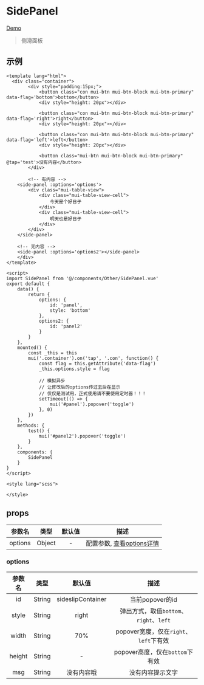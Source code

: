 # SidePanel
[Demo](http://infozx.gitee.io/infozx_temp/dist/module/sidePanel.html)
> 侧滑面板

## 示例
```vue{34}
<template lang="html">
  <div class="container">
		<div style="padding:15px;">
			<button class="con mui-btn mui-btn-block mui-btn-primary" data-flag='bottom'>bottom</button>
			<div style="height: 20px"></div>

			<button class="con mui-btn mui-btn-block mui-btn-primary" data-flag='right'>right</button>
			<div style="height: 20px"></div>
			
			<button class="con mui-btn mui-btn-block mui-btn-primary" data-flag='left'>left</button>
			<div style="height: 20px"></div>

			<button class="mui-btn mui-btn-block mui-btn-primary" @tap='test'>没有内容</button>
		</div>
		
		<!-- 有内容 -->
  	<side-panel :options='options'>
  		<div class="mui-table-view">
  			<div class="mui-table-view-cell">
  				今天是个好日子
  			</div>
  			<div class="mui-table-view-cell">
  				明天也是好日子
  			</div>
  		</div>
  	</side-panel>

  	<!-- 无内容 -->
  	<side-panel :options='options2'></side-panel>
	</div>
</template>

<script>
import SidePanel from '@/components/Other/SidePanel.vue'
export default {
	data() {
		return {
			options: {
				id: 'panel',
				style: 'bottom'
			},
			options2: {
				id: 'panel2'
			}
		}
	},
	mounted() {
		const _this = this
		mui('.container').on('tap', '.con', function() {
			const flag = this.getAttribute('data-flag')
			_this.options.style = flag

			// 模拟异步
			// 让修改后的options传过去后在显示
			// 仅仅是测试用，正式使用请不要使用定时器！！！
			setTimeout(() => {
				mui('#panel').popover('toggle')
			}, 0)
		})
	},
	methods: {
		test() {
			mui('#panel2').popover('toggle')
		}
	},
	components: {
		SidePanel
	}
}
</script>

<style lang="scss">

</style>
```

## props
|参数名|类型|默认值|描述|
|:---:|:---:|:---:|:---:|
|options|Object|-|配置参数, [查看options详情](#options)|

### options
|参数名|类型|默认值|描述|
|:---:|:---:|:---:|:---:|
|id|String|sideslipContainer|当前popover的id|
|style|String|right|弹出方式，取值`bottom`、`right`、`left`|
|width|String|70%|popover宽度，仅在`right`、`left`下有效|
|height|String|-|popover高度，仅在`bottom`下有效|
|msg|String|没有内容哦|没有内容提示文字|